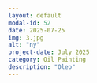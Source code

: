 ```yaml
---
layout: default
modal-id: 52
date: 2025-07-25
img: 3.jpg
alt: "ny"
project-date: July 2025
category: Oil Painting
description: "Oleo"
---
```

